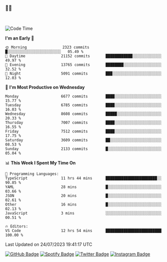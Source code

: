 ### 🤙🍺

<!-- <a href="https://github-readme-stats.vercel.app/api?username=hzak2xx&count_private=true&show_icons=true&theme=dracula">
  <img align="center" src="https://github-readme-stats.vercel.app/api?username=hzak2xx&count_private=true&show_icons=true&theme=dracula" />
</a>
</br> -->
</br>

<!--START_SECTION:waka-->
![Code Time](http://img.shields.io/badge/Code%20Time-2%2C663%20hrs%2012%20mins-blue)

**I'm an Early 🐤** 

```text
🌞 Morning                2323 commits        █░░░░░░░░░░░░░░░░░░░░░░░░   05.49 % 
🌆 Daytime                21152 commits       ████████████░░░░░░░░░░░░░   49.97 % 
🌃 Evening                13765 commits       ████████░░░░░░░░░░░░░░░░░   32.52 % 
🌙 Night                  5091 commits        ███░░░░░░░░░░░░░░░░░░░░░░   12.03 % 
```
📅 **I'm Most Productive on Wednesday** 

```text
Monday                   6677 commits        ████░░░░░░░░░░░░░░░░░░░░░   15.77 % 
Tuesday                  6785 commits        ████░░░░░░░░░░░░░░░░░░░░░   16.03 % 
Wednesday                8608 commits        █████░░░░░░░░░░░░░░░░░░░░   20.33 % 
Thursday                 7007 commits        ████░░░░░░░░░░░░░░░░░░░░░   16.55 % 
Friday                   7512 commits        ████░░░░░░░░░░░░░░░░░░░░░   17.75 % 
Saturday                 3609 commits        ██░░░░░░░░░░░░░░░░░░░░░░░   08.53 % 
Sunday                   2133 commits        █░░░░░░░░░░░░░░░░░░░░░░░░   05.04 % 
```


📊 **This Week I Spent My Time On** 

```text
💬 Programming Languages: 
TypeScript               11 hrs 44 mins      ███████████████████████░░   90.85 % 
YAML                     28 mins             █░░░░░░░░░░░░░░░░░░░░░░░░   03.66 % 
JSON                     20 mins             █░░░░░░░░░░░░░░░░░░░░░░░░   02.61 % 
Other                    16 mins             █░░░░░░░░░░░░░░░░░░░░░░░░   02.13 % 
JavaScript               3 mins              ░░░░░░░░░░░░░░░░░░░░░░░░░   00.51 % 

🔥 Editors: 
VS Code                  12 hrs 54 mins      █████████████████████████   100.00 % 
```


 Last Updated on 24/07/2023 19:41:17 UTC
<!--END_SECTION:waka-->

[![GitHub Badge](https://img.shields.io/badge/GitHub-100000?style=for-the-badge&logo=github&logoColor=white)](https://github.com/hzak2xx)
[![Spotify Badge](https://img.shields.io/badge/Spotify-1ED760?&style=for-the-badge&logo=spotify&logoColor=white)](https://open.spotify.com/user/uf90s6sbbh75a1mt44clkhkvf)
[![Twitter Badge](https://img.shields.io/badge/Twitter-1DA1F2?style=for-the-badge&logo=twitter&logoColor=white)](https://twitter.com/hzak2xx)
[![Instagram Badge](https://img.shields.io/badge/Instagram-E4405F?style=for-the-badge&logo=instagram&logoColor=white)](https://www.instagram.com/hzak2xx/)
